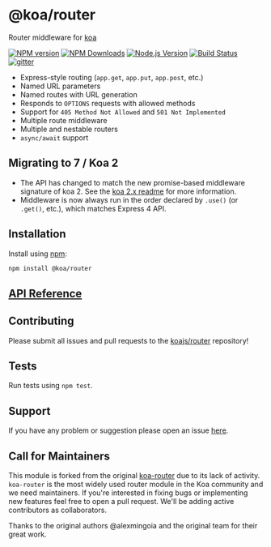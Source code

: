 # @koa/router

Router middleware for [koa](https://github.com/koajs/koa)

[![NPM version](https://img.shields.io/npm/v/@koa/router.svg?style=flat)](https://npmjs.org/package/@koa/router) 
[![NPM Downloads](https://img.shields.io/npm/dm/@koa/router.svg?style=flat)](https://npmjs.org/package/@koa/router) 
[![Node.js Version](https://img.shields.io/node/v/@koa/router.svg?style=flat)](http://nodejs.org/download/)
[![Build Status](https://img.shields.io/travis/koajs/router.svg?style=flat)](http://travis-ci.org/koajs/router)
[![gitter](https://img.shields.io/gitter/room/koajs/koa.svg?style=flat)](https://gitter.im/koajs/koa)

* Express-style routing (`app.get`, `app.put`, `app.post`, etc.)
* Named URL parameters
* Named routes with URL generation
* Responds to `OPTIONS` requests with allowed methods
* Support for `405 Method Not Allowed` and `501 Not Implemented`
* Multiple route middleware
* Multiple and nestable routers
* `async/await` support

## Migrating to 7 / Koa 2

- The API has changed to match the new promise-based middleware
  signature of koa 2. See the
  [koa 2.x readme](https://github.com/koajs/koa/tree/2.0.0-alpha.3) for more
  information.
- Middleware is now always run in the order declared by `.use()` (or `.get()`,
  etc.), which matches Express 4 API.

## Installation

Install using [npm](https://www.npmjs.org/):

```sh
npm install @koa/router
```

## [API Reference](./API.md)

## Contributing

Please submit all issues and pull requests to the [koajs/router](http://github.com/koajs/router) repository!

## Tests

Run tests using `npm test`.

## Support

If you have any problem or suggestion please open an issue [here](https://github.com/koajs/router/issues).

## Call for Maintainers

This module is forked from the original [koa-router](https://github.com/ZijianHe/koa-router) due to its lack of activity. `koa-router` is the most widely used router module in the Koa community and we need maintainers. If you're interested in fixing bugs or implementing new features feel free to open a pull request. We'll be adding active contributors as collaborators.

Thanks to the original authors @alexmingoia and the original team for their great work.

